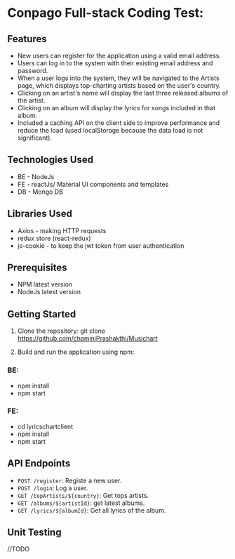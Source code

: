 # Conpago Full-stack Coding Test:

## Features

- New users can register for the application using a valid email address.
- Users can log in to the system with their existing email address and password.
- When a user logs into the system, they will be navigated to the Artists page, which displays top-charting artists based on the user's country.
- Clicking on an artist's name will display the last three released albums of the artist.
- Clicking on an album will display the lyrics for songs included in that album.
- Included a caching API on the client side to improve performance and reduce the load (used localStorage because the data load is not significant).

## Technologies Used

- BE - NodeJs
- FE - reactJs/ Material UI components and templates
- DB - Mongo DB

## Libraries Used
 
- Axios -  making HTTP requests
- redux store (react-redux)
- js-cookie - to keep the jwt token from user authentication

## Prerequisites

- NPM latest version
- NodeJs latest version

## Getting Started

1. Clone the repository:
git clone https://github.com/chaminiPrashakthi/Musichart

2. Build and run the application using npm:

### BE:
- npm install
- npm start

### FE:
- cd lyricschartclient
- npm install
- npm start 

## API Endpoints

- `POST /register`: Registe a new user.
- `POST /login`: Log a user.
- `GET /topArtists/${country}`: Get tops artists.
- `GET /albums/${artistId}`: get latest albums.
- `GET /lyrics/${albumId}`: Get all lyrics of the album.

## Unit Testing

//TODO
